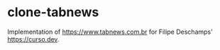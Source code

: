 # clone-tabnews
 Implementation of https://www.tabnews.com.br for Filipe Deschamps' https://curso.dev.

